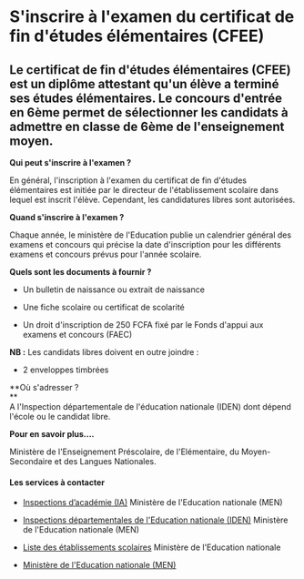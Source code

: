 # S'inscrire à l'examen du certificat de fin d'études élémentaires (CFEE)

Le certificat de fin d'études élémentaires (CFEE) est un diplôme attestant qu'un élève a terminé ses études élémentaires. Le concours d'entrée en 6ème permet de sélectionner les candidats à admettre en classe de 6ème de l'enseignement moyen.
-------------------------------------------------------------------------------------------------------------------------------------------------------------------------------------------------------------------------------------------------

**Qui peut s'inscrire à l'examen ?**

En général, l'inscription à l'examen du certificat de fin d'études élémentaires est initiée par le directeur de l'établissement scolaire dans lequel est inscrit l'élève. Cependant, les candidatures libres sont autorisées.

**Quand s'inscrire à l'examen ?**

Chaque année, le ministère de l'Education publie un calendrier général des examens et concours qui précise la date d'inscription pour les différents examens et concours prévus pour l'année scolaire.  

**Quels sont les documents à fournir ?**

*   Un bulletin de naissance ou extrait de naissance

*   Une fiche scolaire ou certificat de scolarité  
    

*   Un droit d'inscription de 250 FCFA fixé par le Fonds d'appui aux examens et concours (FAEC)  
    

**NB :** Les candidats libres doivent en outre joindre :

*   2 enveloppes timbrées

**Où s'adresser ?  
**  
A l'Inspection départementale de l'éducation nationale (IDEN) dont dépend l'école ou le candidat libre.  
  
**Pour en savoir plus....**  
  
Ministère de l'Enseignement Préscolaire, de l'Elémentaire, du Moyen-Secondaire et des Langues Nationales.

#### Les services à contacter

*   [Inspections d’académie (IA)](../../../services/inspections-dacademie-ia.md) Ministère de l'Education nationale (MEN)  
    
*   [Inspections départementales de l'Education nationale (IDEN)](../../../services/inspections-departementales-de-leducation-nationale-iden.md) Ministère de l'Education nationale (MEN)  
    
*   [Liste des établissements scolaires](../../../services/liste-des-etablissements-scolaires.md) Ministère de l'Education nationale  
    
*   [Ministère de l'Education nationale (MEN)](../../../services/ministere-de-leducation-nationale-men.md)
